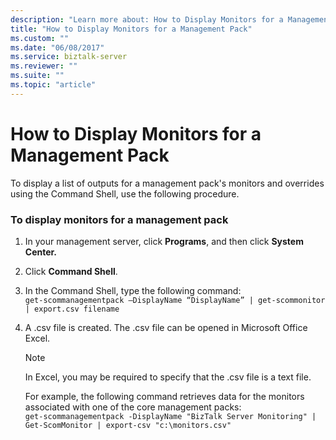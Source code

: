 ```yaml
---
description: "Learn more about: How to Display Monitors for a Management Pack"
title: "How to Display Monitors for a Management Pack"
ms.custom: ""
ms.date: "06/08/2017"
ms.service: biztalk-server
ms.reviewer: ""
ms.suite: ""
ms.topic: "article"
---
```

# How to Display Monitors for a Management Pack
To display a list of outputs for a management pack's monitors and overrides using the Command Shell, use the following procedure.  
  
### To display monitors for a management pack  
  
1. In your management server, click **Programs**, and then click **System Center.**  
  
2. Click **Command Shell**.  
  
3. In the Command Shell, type the following command:   
   `get-scommanagementpack –DisplayName “DisplayName” | get-scommonitor | export.csv filename`  
  
4. A .csv file is created. The .csv file can be opened in Microsoft Office Excel.  
  
   > [!NOTE]  
   >  In Excel, you may be required to specify that the .csv file is a text file.  
  
   For example, the following command retrieves data for the monitors associated with one of the core management packs:   
   `get-scommanagementpack -DisplayName "BizTalk Server Monitoring" | Get-ScomMonitor | export-csv "c:\monitors.csv"`
